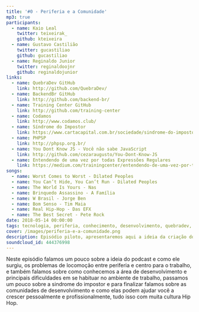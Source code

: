 ```yaml
---
title: '#0 - Periferia e a Comunidade'
mp3: true
participants:
  - name: Kaio Leal
    twitter: teixeirak_
    github: kteixeira
  - name: Gustavo Castilião
    twitter: gucastiliao
    github: gucastiliao
  - name: Reginaldo Junior
    twitter: reginaldoojnr
    github: reginaldojunior
links:
  - name: QuebraDev GitHub
    link: http://github.com/QuebraDev/ 
  - name: BackendBr GitHub
    link: http://github.com/backend-br/ 
  - name: Training Center GitHub
    link: http://github.com/training-center 
  - name: Codamos
    link: http://www.codamos.club/ 
  - name: Síndrome do Impostor 
    link: https://www.cartacapital.com.br/sociedade/sindrome-do-impostor-mais-uma-pedra-no-caminho-das-mulheres
  - name: PHPSP
    link: http://phpsp.org.br/ 
  - name: You Dont Know JS - Você não sabe JavaScript
    link: http://github.com/cezaraugusto/You-Dont-Know-JS 
  - name: Entendendo de uma vez por todas Expressões Regulares
    link: https://medium.com/trainingcenter/entendendo-de-uma-vez-por-todas-express%C3%B5es-regulares-parte-1-introdu%C3%A7%C3%A3o-dfe63e289dc3
songs:
  - name: Worst Comes to Worst - Dilated Peoples
  - name: You Can’t Hide, You Can’t Run - Dilated Peoples
  - name: The World Is Yours - Nas
  - name: Brinquedo Assassino - A Família
  - name: W Brasil - Jorge Ben
  - name: Bom Senso - Tim Maia
  - name: Real Hip-Hop - Das EFX
  - name: The Best Secret - Pete Rock
date: 2018-05-14 00:00:00
tags: tecnologia, periferia, conhecimento, desenvolvimento, quebradev, piloto, como surgiu, ideias
cover: /images/periferia-e-a-comunidade.png
description: Episódio piloto, apresentaremos aqui a ideia da criação do podcast, além de um pouco da nossa vivência.
soundcloud_id: 444376998
---
```


Neste episódio falamos um pouco sobre a ideia do podcast e como ele surgiu, os problemas de locomoção entre periferia e centro para o trabalho, e também falamos sobre como conhecemos a área de desenvolvimento e principais dificuldades em se habituar no ambiente de trabalho, passamos um pouco sobre a sindrome do impostor e para finalizar falamos sobre as comunidades de desenvolvimento e como elas podem ajudar você a crescer pessoalmente e profissionalmente, tudo isso com muita cultura Hip Hop.
